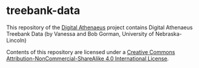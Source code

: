 # treebank-data
This repository of the [Digital Athenaeus](http://www.digitalathenaeus.org) project contains Digital Athenaeus Treebank Data (by Vanessa and Bob Gorman, University of Nebraska-Lincoln)

Contents of this repository are licensed under a [Creative Commons Attribution-NonCommercial-ShareAlike 4.0 International License](https://creativecommons.org/licenses/by-nc-sa/4.0/).
